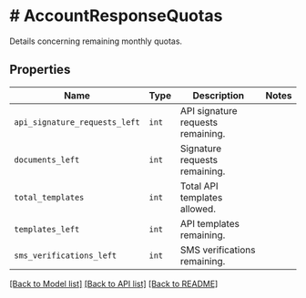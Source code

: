 # # AccountResponseQuotas

Details concerning remaining monthly quotas.

## Properties

Name | Type | Description | Notes
------------ | ------------- | ------------- | -------------
| `api_signature_requests_left` | ```int``` |  API signature requests remaining.  |  |
| `documents_left` | ```int``` |  Signature requests remaining.  |  |
| `total_templates` | ```int``` |  Total API templates allowed.  |  |
| `templates_left` | ```int``` |  API templates remaining.  |  |
| `sms_verifications_left` | ```int``` |  SMS verifications  remaining.  |  |

[[Back to Model list]](../../README.md#models) [[Back to API list]](../../README.md#endpoints) [[Back to README]](../../README.md)
